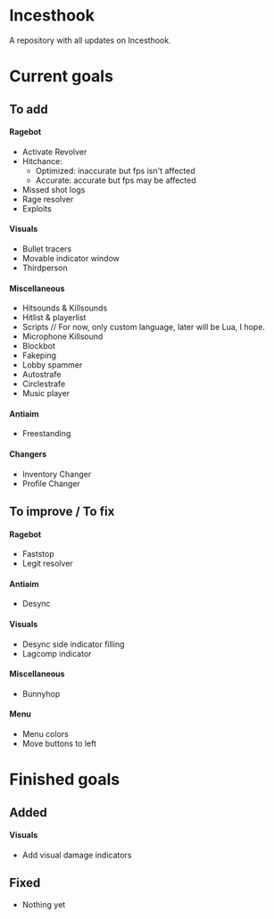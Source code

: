 # Incesthook
A repository with all updates on Incesthook.

# Current goals
## To add
#### Ragebot
- Activate Revolver
- Hitchance:
  - Optimized: inaccurate but fps isn't affected
  - Accurate: accurate but fps may be affected
- Missed shot logs
- Rage resolver
- Exploits
#### Visuals
- Bullet tracers
- Movable indicator window
- Thirdperson
#### Miscellaneous
- Hitsounds & Killsounds
- Hitlist & playerlist
- Scripts // For now, only custom language, later will be Lua, I hope.
- Microphone Killsound
- Blockbot
- Fakeping
- Lobby spammer
- Autostrafe
- Circlestrafe
- Music player
#### Antiaim
- Freestanding
#### Changers
- Inventory Changer
- Profile Changer
## To improve / To fix
#### Ragebot
- Faststop
- Legit resolver
#### Antiaim
- Desync
#### Visuals
- Desync side indicator filling
- Lagcomp indicator
#### Miscellaneous
- Bunnyhop
#### Menu
- Menu colors
- Move buttons to left

# Finished goals
## Added
#### Visuals
- Add visual damage indicators
## Fixed
- Nothing yet
